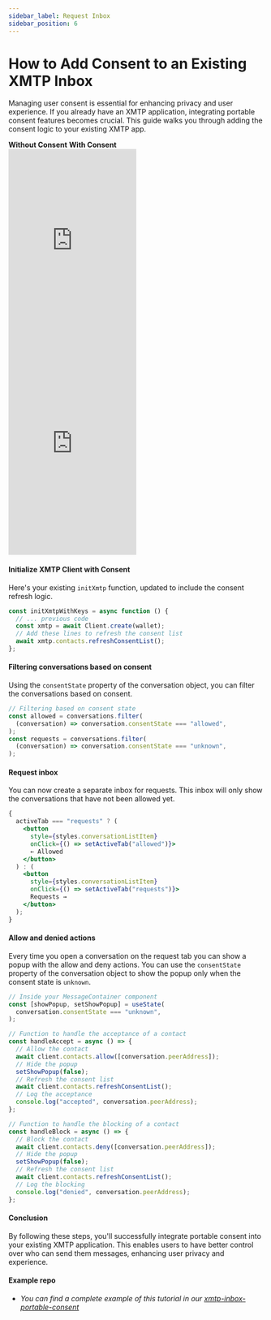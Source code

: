 ```yaml
---
sidebar_label: Request Inbox
sidebar_position: 6
---
```


# How to Add Consent to an Existing XMTP Inbox

Managing user consent is essential for enhancing privacy and user experience. If you already have an XMTP application, integrating portable consent features becomes crucial. This guide walks you through adding the consent logic to your existing XMTP app.

<div
  style={{
    display: "flex",
    justifyContent: "space-evenly",
    textAlign: "center",
    marginTop: "20px",
  }}
>
  <b style={{ width: "50%" }}>Without Consent</b>
  <b style={{ width: "50%" }}>With Consent</b>
</div>

<div className="widget-container" style={{ padding: "0px", height: "400px" }}>

<iframe src='https://xmtp-prototypes.vercel.app/Frames/FloatingInbox' width='50%' height='400px' frameBorder='0' scrolling='no' allowFullScreen></iframe>
<iframe src='https://xmtp-prototypes.vercel.app/Frames/RequestInbox' width='50%' height='400px' frameBorder='0' scrolling='no' allowFullScreen></iframe>
</div>

#### Initialize XMTP Client with Consent

Here's your existing `initXmtp` function, updated to include the consent refresh logic.

```jsx
const initXmtpWithKeys = async function () {
  // ... previous code
  const xmtp = await Client.create(wallet);
  // Add these lines to refresh the consent list
  await xmtp.contacts.refreshConsentList();
};
```

#### Filtering conversations based on consent

Using the `consentState` property of the conversation object, you can filter the conversations based on consent.

```jsx
// Filtering based on consent state
const allowed = conversations.filter(
  (conversation) => conversation.consentState === "allowed",
);
const requests = conversations.filter(
  (conversation) => conversation.consentState === "unknown",
);
```

#### Request inbox

You can now create a separate inbox for requests. This inbox will only show the conversations that have not been allowed yet.

```jsx
{
  activeTab === "requests" ? (
    <button
      style={styles.conversationListItem}
      onClick={() => setActiveTab("allowed")}>
      ← Allowed
    </button>
  ) : (
    <button
      style={styles.conversationListItem}
      onClick={() => setActiveTab("requests")}>
      Requests →
    </button>
  );
}
```

#### Allow and denied actions

Every time you open a conversation on the request tab you can show a popup with the allow and deny actions. You can use the `consentState` property of the conversation object to show the popup only when the consent state is `unknown`.

```jsx
// Inside your MessageContainer component
const [showPopup, setShowPopup] = useState(
  conversation.consentState === "unknown",
);

// Function to handle the acceptance of a contact
const handleAccept = async () => {
  // Allow the contact
  await client.contacts.allow([conversation.peerAddress]);
  // Hide the popup
  setShowPopup(false);
  // Refresh the consent list
  await client.contacts.refreshConsentList();
  // Log the acceptance
  console.log("accepted", conversation.peerAddress);
};

// Function to handle the blocking of a contact
const handleBlock = async () => {
  // Block the contact
  await client.contacts.deny([conversation.peerAddress]);
  // Hide the popup
  setShowPopup(false);
  // Refresh the consent list
  await client.contacts.refreshConsentList();
  // Log the blocking
  console.log("denied", conversation.peerAddress);
};
```

#### Conclusion

By following these steps, you'll successfully integrate portable consent into your existing XMTP application. This enables users to have better control over who can send them messages, enhancing user privacy and experience.

#### Example repo

- _You can find a complete example of this tutorial in our [xmtp-inbox-portable-consent](https://github.com/fabriguespe/xmtp-inbox-portable-consent)_
